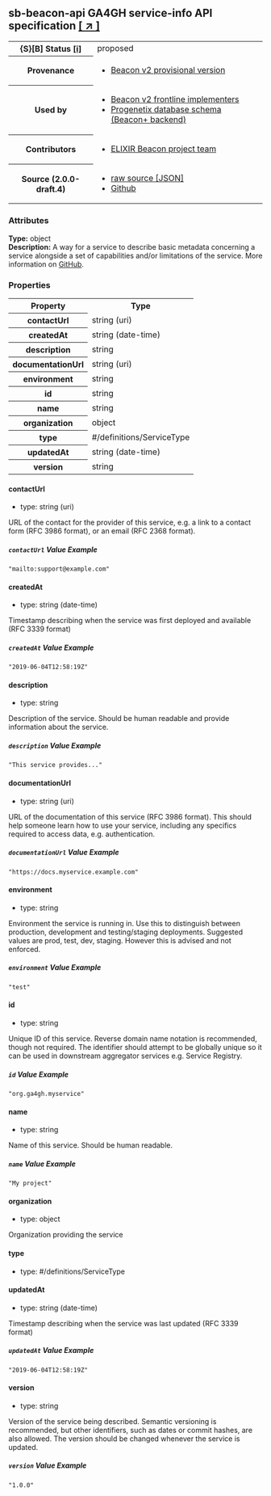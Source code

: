 
<div id="schema-header-title">
  <h2><span id="schema-header-title-project">sb-beacon-api</span> GA4GH service-info API specification <a href="https://github.com/ga4gh-schemablocks/sb-beacon-api" target="_BLANK">[ &nearr; ]</a></h2>
</div>

<table id="schema-header-table">
<tr>
<th>{S}[B] Status <a href="https://schemablocks.org/about/sb-status-levels.html">[i]</a></th>
<td><div id="schema-header-status">proposed</div></td>
</tr>
<tr><th>Provenance</th><td><ul>
<li><a href="https://github.com/ga4gh-beacon/">Beacon v2 provisional version</a></li>
</ul></td></tr>
<tr><th>Used by</th><td><ul>
<li><a href="https://ga4gh-approval-service-registry.ega-archive.org">Beacon v2 frontline implementers</a></li>
<li><a href="https://docs.progenetix.org/beaconplus/">Progenetix database schema (Beacon+ backend)</a></li>
</ul></td></tr>


<!--more-->
<tr><th>Contributors</th><td><ul>
<li><a href="https://beacon-project.io/categories/people.html">ELIXIR Beacon project team</a></li>
</ul></td></tr>
<tr><th>Source (2.0.0-draft.4)</th><td><ul>
<li><a href="current/ga4gh-service-info-1-0-0-schema.json" target="_BLANK">raw source [JSON]</a></li>
<li><a href="https://github.com/ga4gh-schemablocks/sb-beacon-api/blob/master/schemas/framework/responses/ga4gh-service-info-1-0-0-schema.yaml" target="_BLANK">Github</a></li>
</ul></td></tr>
</table>

<div id="schema-attributes-title"><h3>Attributes</h3></div>

  
__Type:__ object  
__Description:__ A way for a service to describe basic metadata concerning a service alongside a set of capabilities and/or limitations of the service. More information on [GitHub](https://github.com/ga4gh-discovery/ga4gh-service-info/).
### Properties

<table id="schema-properties-table">
<tr><th>Property</th><th>Type</th></tr>
<tr><th>contactUrl</th><td>string (uri)</td></tr>
<tr><th>createdAt</th><td>string (date-time)</td></tr>
<tr><th>description</th><td>string</td></tr>
<tr><th>documentationUrl</th><td>string (uri)</td></tr>
<tr><th>environment</th><td>string</td></tr>
<tr><th>id</th><td>string</td></tr>
<tr><th>name</th><td>string</td></tr>
<tr><th>organization</th><td>object</td></tr>
<tr><th>type</th><td>#/definitions/ServiceType</td></tr>
<tr><th>updatedAt</th><td>string (date-time)</td></tr>
<tr><th>version</th><td>string</td></tr>
</table>


#### contactUrl

* type: string (uri)

URL of the contact for the provider of this service, e.g. a link to a contact form (RFC 3986 format), or an email (RFC 2368 format).

##### `contactUrl` Value Example  

```
"mailto:support@example.com"
```

#### createdAt

* type: string (date-time)

Timestamp describing when the service was first deployed and available (RFC 3339 format)

##### `createdAt` Value Example  

```
"2019-06-04T12:58:19Z"
```

#### description

* type: string

Description of the service. Should be human readable and provide information about the service.

##### `description` Value Example  

```
"This service provides..."
```

#### documentationUrl

* type: string (uri)

URL of the documentation of this service (RFC 3986 format). This should help someone learn how to use your service, including any specifics required to access data, e.g. authentication.

##### `documentationUrl` Value Example  

```
"https://docs.myservice.example.com"
```

#### environment

* type: string

Environment the service is running in. Use this to distinguish between production, development and testing/staging deployments. Suggested values are prod, test, dev, staging. However this is advised and not enforced.

##### `environment` Value Example  

```
"test"
```

#### id

* type: string

Unique ID of this service. Reverse domain name notation is recommended, though not required. The identifier should attempt to be globally unique so it can be used in downstream aggregator services e.g. Service Registry.

##### `id` Value Example  

```
"org.ga4gh.myservice"
```

#### name

* type: string

Name of this service. Should be human readable.

##### `name` Value Example  

```
"My project"
```

#### organization

* type: object

Organization providing the service


#### type

* type: #/definitions/ServiceType




#### updatedAt

* type: string (date-time)

Timestamp describing when the service was last updated (RFC 3339 format)

##### `updatedAt` Value Example  

```
"2019-06-04T12:58:19Z"
```

#### version

* type: string

Version of the service being described. Semantic versioning is recommended, but other identifiers, such as dates or commit hashes, are also allowed. The version should be changed whenever the service is updated.

##### `version` Value Example  

```
"1.0.0"
```

